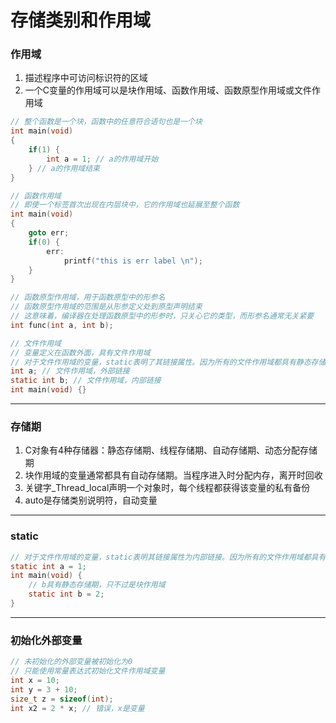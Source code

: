 # 存储类别和作用域

### 作用域

1. 描述程序中可访问标识符的区域
2. 一个C变量的作用域可以是块作用域、函数作用域、函数原型作用域或文件作用域

```c
// 整个函数是一个块，函数中的任意符合语句也是一个块
int main(void)
{
	if(1) {
        int a = 1; // a的作用域开始
    } // a的作用域结束
}

// 函数作用域
// 即使一个标签首次出现在内层块中，它的作用域也延展至整个函数
int main(void)
{
    goto err;
    if(0) {
        err:
        	printf("this is err label \n");
    }
}

// 函数原型作用域，用于函数原型中的形参名
// 函数原型作用域的范围是从形参定义处到原型声明结束
// 这意味着，编译器在处理函数原型中的形参时，只关心它的类型，而形参名通常无关紧要
int func(int a, int b);

// 文件作用域
// 变量定义在函数外面，具有文件作用域
// 对于文件作用域的变量，static表明了其链接属性。因为所有的文件作用域都具有静态存储区
int a; // 文件作用域，外部链接
static int b; // 文件作用域，内部链接
int main(void) {}
```

------

### 存储期

1. C对象有4种存储器：静态存储期、线程存储期、自动存储期、动态分配存储期
2. 块作用域的变量通常都具有自动存储期。当程序进入时分配内存，离开时回收
3. 关键字_Thread_local声明一个对象时，每个线程都获得该变量的私有备份
4. auto是存储类别说明符，自动变量

------

### static

```c
// 对于文件作用域的变量，static表明其链接属性为内部链接。因为所有的文件作用域都具有静态存储期
static int a = 1;
int main(void) {
    // b具有静态存储期，只不过是块作用域
    static int b = 2;
}
```

------

### 初始化外部变量

```c
// 未初始化的外部变量被初始化为0
// 只能使用常量表达式初始化文件作用域变量
int x = 10;
int y = 3 + 10;
size_t z = sizeof(int);
int x2 = 2 * x; // 错误，x是变量
```

